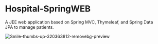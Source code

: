 # Hospital-SpringWEB
 A JEE web application based on Spring MVC, Thymeleaf, and Spring Data JPA to manage patients.



![Smile-thumbs-up-320363812-removebg-preview](https://github.com/koalafarmer/Hospital-SpringWEB/assets/165585738/c8f2099d-aad1-4038-9ea7-3e7b88755a7e)

